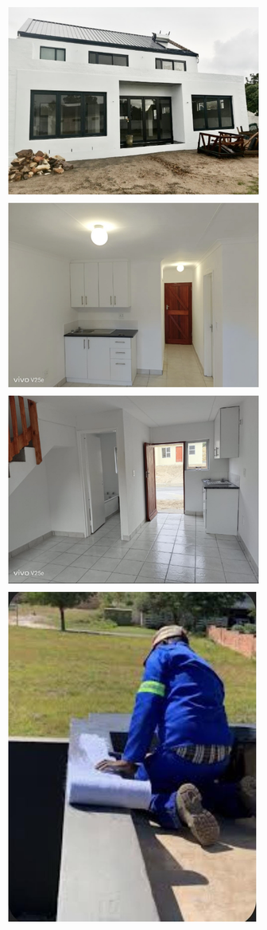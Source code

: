 ![painting](https://raw.githubusercontent.com/najmajinow/Eazy-Q-Solution/main/painting.jpg.jpg)


![skimming](https://raw.githubusercontent.com/najmajinow/Eazy-Q-Solution/main/skimming.jpg)

![tiling jpg](https://raw.githubusercontent.com/najmajinow/Eazy-Q-Solution/main/tiling.jpg.jpg)

![water proofing jpg](https://raw.githubusercontent.com/najmajinow/Eazy-Q-Solution/main/water%20proofing.jpg.jpg)
